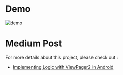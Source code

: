 # Demo
![demo](https://github.com/jhj0517/Android-Practices/assets/97279763/5ee37104-099f-4383-a498-42b2ae7e4f4d)

# Medium Post
For more details about this project, please check out :

- [Implementing Logic with ViewPager2 in Android](https://medium.com/@developerjo0517/viewpager2-with-logic-in-android-c13e67ce49cd)
